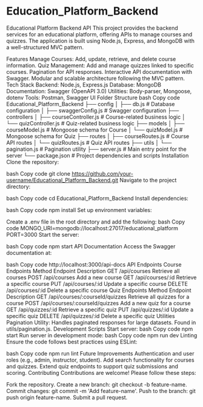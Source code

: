 # Education_Platform_Backend

Educational Platform Backend API
This project provides the backend services for an educational platform, offering APIs to manage courses and quizzes. The application is built using Node.js, Express, and MongoDB with a well-structured MVC pattern.

Features
Manage Courses: Add, update, retrieve, and delete course information.
Quiz Management: Add and manage quizzes linked to specific courses.
Pagination for API responses.
Interactive API documentation with Swagger.
Modular and scalable architecture following the MVC pattern.
Tech Stack
Backend: Node.js, Express.js
Database: MongoDB
Documentation: Swagger (OpenAPI 3.0)
Utilities: Body-parser, Mongoose, dotenv
Tools: Postman, Swagger UI
Folder Structure
bash
Copy code
Educational_Platform_Backend
├── config
│   ├── db.js                 # Database configuration
│   ├── swaggerConfig.js      # Swagger configuration
├── controllers
│   ├── courseController.js   # Course-related business logic
│   └── quizController.js     # Quiz-related business logic
├── models
│   ├── courseModel.js        # Mongoose schema for Course
│   └── quizModel.js          # Mongoose schema for Quiz
├── routes
│   ├── courseRoutes.js       # Course API routes
│   └── quizRoutes.js         # Quiz API routes
├── utils
│   └── pagination.js         # Pagination utility
├── server.js                 # Main entry point for the server
└── package.json              # Project dependencies and scripts
Installation
Clone the repository:

bash
Copy code
git clone https://github.com/your-username/Educational_Platform_Backend.git
Navigate to the project directory:

bash
Copy code
cd Educational_Platform_Backend
Install dependencies:

bash
Copy code
npm install
Set up environment variables:

Create a .env file in the root directory and add the following:
bash
Copy code
MONGO_URI=mongodb://localhost:27017/educational_platform
PORT=3000
Start the server:

bash
Copy code
npm start
API Documentation
Access the Swagger documentation at:

bash
Copy code
http://localhost:3000/api-docs
API Endpoints
Course Endpoints
Method	Endpoint	Description
GET	/api/courses	Retrieve all courses
POST	/api/courses	Add a new course
GET	/api/courses/:id	Retrieve a specific course
PUT	/api/courses/:id	Update a specific course
DELETE	/api/courses/:id	Delete a specific course
Quiz Endpoints
Method	Endpoint	Description
GET	/api/courses/:courseId/quizzes	Retrieve all quizzes for a course
POST	/api/courses/:courseId/quizzes	Add a new quiz for a course
GET	/api/quizzes/:id	Retrieve a specific quiz
PUT	/api/quizzes/:id	Update a specific quiz
DELETE	/api/quizzes/:id	Delete a specific quiz
Utilities
Pagination Utility: Handles paginated responses for large datasets. Found in utils/pagination.js.
Development
Scripts
Start server:
bash
Copy code
npm start
Run server in development mode:
bash
Copy code
npm run dev
Linting
Ensure the code follows best practices using ESLint:

bash
Copy code
npm run lint
Future Improvements
Authentication and user roles (e.g., admin, instructor, student).
Add search functionality for courses and quizzes.
Extend quiz endpoints to support quiz submissions and scoring.
Contributing
Contributions are welcome! Please follow these steps:

Fork the repository.
Create a new branch: git checkout -b feature-name.
Commit changes: git commit -m 'Add feature-name'.
Push to the branch: git push origin feature-name.
Submit a pull request.
